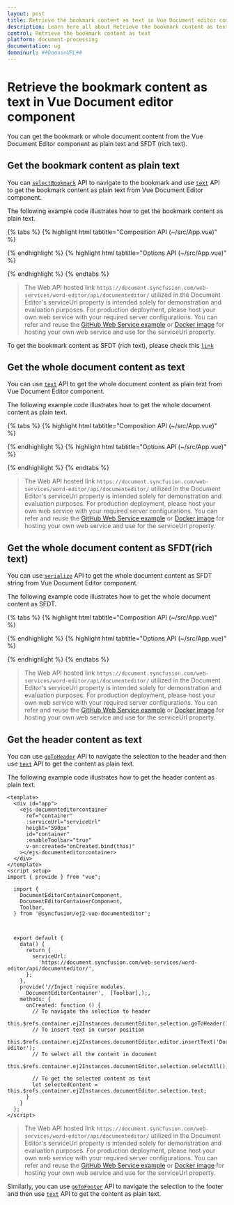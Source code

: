 ```yaml
---
layout: post
title: Retrieve the bookmark content as text in Vue Document editor component | Syncfusion
description: Learn here all about Retrieve the bookmark content as text in Syncfusion Vue Document editor component of Syncfusion Essential JS 2 and more.
control: Retrieve the bookmark content as text 
platform: document-processing
documentation: ug
domainurl: ##DomainURL##
---
```


# Retrieve the bookmark content as text in Vue Document editor component

You can get the bookmark or whole document content from the Vue Document Editor component as plain text and SFDT (rich text).

## Get the bookmark content as plain text

You can [`selectBookmark`](../bookmark#select-bookmark) API to navigate to the bookmark and use [`text`](https://ej2.syncfusion.com/vue/documentation/api/document-editor/selection#text-code-classlanguage-textstringcode) API to get the bookmark content as plain text from Vue Document Editor component.

The following example code illustrates how to get the bookmark content as plain text.

{% tabs %}
{% highlight html tabtitle="Composition API (~/src/App.vue)" %}

<template>
  <div id="app">
    <ejs-documenteditorcontainer ref="container" :serviceUrl="serviceUrl" height="590px" id="container"
      :enableToolbar="true" v-on:created="onCreated.bind(this)"></ejs-documenteditorcontainer>
  </div>
</template>
<script setup>
import { DocumentEditorContainerComponent as EjsDocumenteditorcontainer, Toolbar } from '@syncfusion/ej2-vue-documenteditor';
import { provide, ref } from 'vue';

const container = ref(null);
const serviceUrl = 'https://document.syncfusion.com/web-services/word-editor/api/documenteditor/';

//Inject require modules.
provide('DocumentEditorContainer', [Toolbar]);

const onCreated = function () {
  // To insert text in cursor position
  container.value.ej2Instances.documentEditor.editor.insertText('Document editor');
  // To select all the content in document
  container.value.ej2Instances.documentEditor.selection.selectAll();
  // Insert bookmark to selected content
  container.value.ej2Instances.documentEditor.editor.insertBookmark('Bookmark1');

  // Provide your bookmark name to navigate to specific bookmark
  container.value.ej2Instances.documentEditor.selection.selectBookmark('Bookmark1');

  // To get the selected content as text
  let selectedContent = container.value.ej2Instances.documentEditor.selection.text;
}
</script>

{% endhighlight %}
{% highlight html tabtitle="Options API (~/src/App.vue)" %}

<template>
  <div id="app">
    <ejs-documenteditorcontainer ref="container" :serviceUrl="serviceUrl" height="590px" id="container"
      :enableToolbar="true" v-on:created="onCreated.bind(this)"></ejs-documenteditorcontainer>
  </div>
</template>
<script>
import { DocumentEditorContainerComponent, Toolbar } from '@syncfusion/ej2-vue-documenteditor';

export default {
  components: {
    'ejs-documenteditorcontainer': DocumentEditorContainerComponent
  },
  data() {
    return {
      serviceUrl:
        'https://document.syncfusion.com/web-services/word-editor/api/documenteditor/',
    };
  },
  provide: {
    //Inject require modules.
    DocumentEditorContainer: [Toolbar]
  },
  methods: {
    onCreated: function () {
      // To insert text in cursor position
      this.$refs.container.ej2Instances.documentEditor.editor.insertText('Document editor');
      // To select all the content in document
      this.$refs.container.ej2Instances.documentEditor.selection.selectAll();
      // Insert bookmark to selected content
      this.$refs.container.ej2Instances.documentEditor.editor.insertBookmark('Bookmark1');

      // Provide your bookmark name to navigate to specific bookmark
      this.$refs.container.ej2Instances.documentEditor.selection.selectBookmark('Bookmark1');

      // To get the selected content as text
      let selectedContent = this.$refs.container.ej2Instances.documentEditor.selection.text;
    }
  }
};
</script>

{% endhighlight %}
{% endtabs %}

> The Web API hosted link `https://document.syncfusion.com/web-services/word-editor/api/documenteditor/` utilized in the Document Editor's serviceUrl property is intended solely for demonstration and evaluation purposes. For production deployment, please host your own web service with your required server configurations. You can refer and reuse the [GitHub Web Service example](https://github.com/SyncfusionExamples/EJ2-DocumentEditor-WebServices) or [Docker image](https://hub.docker.com/r/syncfusion/word-processor-server) for hosting your own web service and use for the serviceUrl property.

To get the bookmark content as SFDT (rich text), please check this [`link`](../how-to/get-the-selected-content#get-the-selected-content-as-sfdt-rich-text)

## Get the whole document content as text

You can use [`text`](https://ej2.syncfusion.com/vue/documentation/api/document-editor/selection#text-code-classlanguage-textstringcode) API to get the whole document content as plain text from Vue Document Editor component.

The following example code illustrates how to get the whole document content as plain text.

{% tabs %}
{% highlight html tabtitle="Composition API (~/src/App.vue)" %}

<template>
  <div id="app">
    <ejs-documenteditorcontainer ref="container" :serviceUrl="serviceUrl" height="590px" id="container"
      :enableToolbar="true" v-on:created="onCreated.bind(this)"></ejs-documenteditorcontainer>
  </div>
</template>
<script setup>
import { DocumentEditorContainerComponent as EjsDocumenteditorcontainer, Toolbar } from '@syncfusion/ej2-vue-documenteditor';
import { provide, ref } from 'vue';

const container = ref(null);
const serviceUrl = 'https://document.syncfusion.com/web-services/word-editor/api/documenteditor/';

//Inject require modules.
provide('DocumentEditorContainer', [Toolbar]);

const onCreated = function () {
  // To insert text in cursor position
  container.value.ej2Instances.documentEditor.editor.insertText('Document editor');
  // To select all the content in document
  container.value.ej2Instances.documentEditor.selection.selectAll();

  // To get the content as text
  let selectedContent = container.value.ej2Instances.documentEditor.selection.text;
}
</script>

{% endhighlight %}
{% highlight html tabtitle="Options API (~/src/App.vue)" %}

<template>
  <div id="app">
    <ejs-documenteditorcontainer ref="container" :serviceUrl="serviceUrl" height="590px" id="container"
      :enableToolbar="true" v-on:created="onCreated.bind(this)"></ejs-documenteditorcontainer>
  </div>
</template>
<script>
import { DocumentEditorContainerComponent, Toolbar } from '@syncfusion/ej2-vue-documenteditor';

export default {
  components: {
    'ejs-documenteditorcontainer': DocumentEditorContainerComponent
  },
  data() {
    return {
      serviceUrl:
        'https://document.syncfusion.com/web-services/word-editor/api/documenteditor/',
    };
  },
  provide: {
    //Inject require modules.
    DocumentEditorContainer: [Toolbar]
  },
  methods: {
    onCreated: function () {
      // To insert text in cursor position
      this.$refs.container.ej2Instances.documentEditor.editor.insertText('Document editor');
      // To select all the content in document
      this.$refs.container.ej2Instances.documentEditor.selection.selectAll();

      // To get the content as text
      let selectedContent = this.$refs.container.ej2Instances.documentEditor.selection.text;
    }
  }
};
</script>

{% endhighlight %}
{% endtabs %}

> The Web API hosted link `https://document.syncfusion.com/web-services/word-editor/api/documenteditor/` utilized in the Document Editor's serviceUrl property is intended solely for demonstration and evaluation purposes. For production deployment, please host your own web service with your required server configurations. You can refer and reuse the [GitHub Web Service example](https://github.com/SyncfusionExamples/EJ2-DocumentEditor-WebServices) or [Docker image](https://hub.docker.com/r/syncfusion/word-processor-server) for hosting your own web service and use for the serviceUrl property.

## Get the whole document content as SFDT(rich text)

You can use [`serialize`](https://ej2.syncfusion.com/vue/documentation/api/document-editor#serialize) API to get the whole document content as SFDT string from Vue Document Editor component.

The following example code illustrates how to get the whole document content as SFDT.

{% tabs %}
{% highlight html tabtitle="Composition API (~/src/App.vue)" %}

<template>
  <div id="app">
    <ejs-documenteditorcontainer ref="container" :serviceUrl="serviceUrl" height="590px" id="container"
      :enableToolbar="true" v-on:created="onCreated.bind(this)"></ejs-documenteditorcontainer>
  </div>
</template>
<script setup>
import { DocumentEditorContainerComponent as EjsDocumenteditorcontainer, Toolbar } from '@syncfusion/ej2-vue-documenteditor';
import { provide, ref } from 'vue';

const container = ref(null);
const serviceUrl = 'https://document.syncfusion.com/web-services/word-editor/api/documenteditor/';

//Inject require modules.
provide('DocumentEditorContainer', [Toolbar]);

const onCreated = function () {
  // To insert text in cursor position
  container.value.ej2Instances.documentEditor.editor.insertText('Document editor');

  // To get the content as SFDT
  let selectedContent = container.value.ej2Instances.documentEditor.serialize();
}

</script>

{% endhighlight %}
{% highlight html tabtitle="Options API (~/src/App.vue)" %}

<template>
  <div id="app">
    <ejs-documenteditorcontainer ref="container" :serviceUrl="serviceUrl" height="590px" id="container"
      :enableToolbar="true" v-on:created="onCreated.bind(this)"></ejs-documenteditorcontainer>
  </div>
</template>
<script>
import { DocumentEditorContainerComponent, Toolbar } from '@syncfusion/ej2-vue-documenteditor';

export default {
  components: {
    'ejs-documenteditorcontainer': DocumentEditorContainerComponent
  },
  data() {
    return {
      serviceUrl:
        'https://document.syncfusion.com/web-services/word-editor/api/documenteditor/',
    };
  },
  provide: {
    //Inject require modules.
    DocumentEditorContainer: [Toolbar]
  },
  methods: {
    onCreated: function () {
      // To insert text in cursor position
      this.$refs.container.ej2Instances.documentEditor.editor.insertText('Document editor');

      // To get the content as SFDT
      let selectedContent = this.$refs.container.ej2Instances.documentEditor.serialize();
    }
  }
};
</script>

{% endhighlight %}
{% endtabs %}

> The Web API hosted link `https://document.syncfusion.com/web-services/word-editor/api/documenteditor/` utilized in the Document Editor's serviceUrl property is intended solely for demonstration and evaluation purposes. For production deployment, please host your own web service with your required server configurations. You can refer and reuse the [GitHub Web Service example](https://github.com/SyncfusionExamples/EJ2-DocumentEditor-WebServices) or [Docker image](https://hub.docker.com/r/syncfusion/word-processor-server) for hosting your own web service and use for the serviceUrl property.

## Get the header content as text

You can use [`goToHeader`](https://ej2.syncfusion.com/vue/documentation/api/document-editor/selection#gotoheader) API to navigate the selection to the header and then use [`text`](https://ej2.syncfusion.com/vue/documentation/api/document-editor/selection#text-code-classlanguage-textstringcode) API to get the content as plain text.

The following example code illustrates how to get the header content as plain text.

```
<template>
  <div id="app">
    <ejs-documenteditorcontainer
      ref="container"
      :serviceUrl="serviceUrl"
      height="590px"
      id="container"
      :enableToolbar="true"
      v-on:created="onCreated.bind(this)"
    ></ejs-documenteditorcontainer>
  </div>
</template>
<script setup>
import { provide } from "vue";
  
  import {
    DocumentEditorContainerComponent,
    DocumentEditorContainerComponent,
    Toolbar,
  } from '@syncfusion/ej2-vue-documenteditor';

  

  export default {
    data() {
      return {
        serviceUrl:
          'https://document.syncfusion.com/web-services/word-editor/api/documenteditor/',
      };
    },
    provide('//Inject require modules.
      DocumentEditorContainer',  [Toolbar],);,
    methods: {
      onCreated: function () {
        // To navigate the selection to header
        this.$refs.container.ej2Instances.documentEditor.selection.goToHeader();
        // To insert text in cursor position
        this.$refs.container.ej2Instances.documentEditor.editor.insertText('Document editor');
        // To select all the content in document
        this.$refs.container.ej2Instances.documentEditor.selection.selectAll();

        // To get the selected content as text
        let selectedContent = this.$refs.container.ej2Instances.documentEditor.selection.text;
      }
    }
  };
</script>
```

> The Web API hosted link `https://document.syncfusion.com/web-services/word-editor/api/documenteditor/` utilized in the Document Editor's serviceUrl property is intended solely for demonstration and evaluation purposes. For production deployment, please host your own web service with your required server configurations. You can refer and reuse the [GitHub Web Service example](https://github.com/SyncfusionExamples/EJ2-DocumentEditor-WebServices) or [Docker image](https://hub.docker.com/r/syncfusion/word-processor-server) for hosting your own web service and use for the serviceUrl property.

Similarly, you can use [`goToFooter`](https://ej2.syncfusion.com/vue/documentation/api/document-editor/selection#gotofooter) API to navigate the selection to the footer and then use [`text`](https://ej2.syncfusion.com/vue/documentation/api/document-editor/selection#text-code-classlanguage-textstringcode) API to get the content as plain text.
